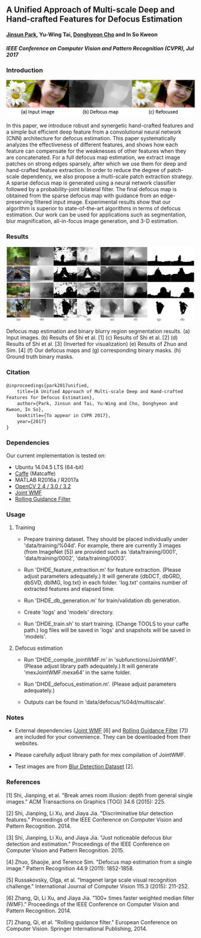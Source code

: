 A Unified Approach of Multi-scale Deep and Hand-crafted Features for Defocus Estimation
----------
#### [Jinsun Park](https://sites.google.com/site/zzangjinsun/), Yu-Wing Tai, [Donghyeon Cho](https://sites.google.com/site/donghyeonchocvip/) and In So Kweon
#### _IEEE Conference on Computer Vision and Pattern Recognition (CVPR), Jul 2017_

### Introduction

![Teaser](./images/teaser.png)

In this paper, we introduce robust and synergetic hand-crafted features and a simple but efficient deep feature from a convolutional neural network (CNN) architecture for defocus estimation. This paper systematically analyzes the effectiveness of different features, and shows how each feature can compensate for the weaknesses of other features when they are concatenated. For a full defocus map estimation, we extract image patches on strong edges sparsely, after which we use them for deep and hand-crafted feature extraction. In order to reduce the degree of patch-scale dependency, we also propose a multi-scale patch extraction strategy. A sparse defocus map is generated using a neural network classifier followed by a probability-joint bilateral filter. The final defocus map is obtained from the sparse defocus map with guidance from an edge-preserving filtered input image. Experimental results show that our algorithm is superior to state-of-the-art algorithms in terms of defocus estimation. Our work can be used for applications such as segmentation, blur magnification, all-in-focus image generation, and 3-D estimation.

### Results

![Results](./images/results.png)

Defocus map estimation and binary blurry region segmentation results. (a) Input images. (b) Results of Shi et al. [1] (c) Results of Shi et al. [2] (d) Results of Shi et al. [3] (Inverted for visualization) (e) Results of Zhuo and Sim. [4] (f) Our defocus maps and (g) corresponding binary masks. (h) Ground truth binary masks.

### Citation

    @inproceedings{park2017unified,
        title={A Unified Approach of Multi-scale Deep and Hand-crafted Features for Defocus Estimation},
        author={Park, Jinsun and Tai, Yu-Wing and Cho, Donghyeon and Kweon, In So},
        booktitle={To appear in CVPR 2017},
        year={2017}
    }
    
### Dependencies
Our current implementation is tested on:
- Ubuntu 14.04.5 LTS (64-bit)
- [Caffe](http://caffe.berkeleyvision.org/) (Matcaffe)
- MATLAB R2016a / R2017a
- [OpenCV 2.4 / 3.0 / 3.2](http://opencv.org/)
- [Joint WMF](http://www.cse.cuhk.edu.hk/leojia/projects/fastwmedian/)
- [Rolling Guidance Filter](http://www.cse.cuhk.edu.hk/leojia/projects/rollguidance/)

### Usage
1. Training
    - Prepare training dataset. They should be placed individually under 'data/training/%04d'. For example, there are currently 3 images (from ImageNet [5]) are provided such as 'data/training/0001', 'data/training/0002', 'data/training/0003'.
 
    - Run 'DHDE_feature_extraction.m' for feature extraction. (Please adjust parameters adequately.) It will generate {dbDCT, dbGRD, dbSVD, dbIMG, log.txt} in each folder. 'log.txt' contains number of extracted features and elapsed time.
 
    - Run 'DHDE_db_generation.m' for train/validation db generation.
 
    - Create 'logs' and 'models' directory.
 
    - Run 'DHDE_train.sh' to start training. (Change TOOLS to your caffe path.) log files will be saved in 'logs' and snapshots will be saved in 'models'.
    
2. Defocus estimation
    - Run 'DHDE_compile_jointWMF.m' in 'subfunctions/JointWMF'. (Please adjust library path adequately.) It will generate 'mexJointWMF.mexa64' in the same folder.
    
    - Run 'DHDE_defocus_estimation.m'. (Please adjust parameters adequately.)
    
    - Outputs can be found in 'data/defocus/%04d/multiscale'.

### Notes
- External dependencies ([Joint WMF](http://www.cse.cuhk.edu.hk/leojia/projects/fastwmedian/) [6] and [Rolling Guidance Filter](http://www.cse.cuhk.edu.hk/leojia/projects/rollguidance/) [7]) are included for your convenience. They can be downloaded from their websites.

- Please carefully adjust library path for mex compilation of JointWMF.

- Test images are from [Blur Detection Dataset](http://www.cse.cuhk.edu.hk/leojia/projects/dblurdetect/dataset.html) [2].

### References

[1] Shi, Jianping, et al. "Break ames room illusion: depth from general single images." ACM Transactions on Graphics (TOG) 34.6 (2015): 225.

[2] Shi, Jianping, Li Xu, and Jiaya Jia. "Discriminative blur detection features." Proceedings of the IEEE Conference on Computer Vision and Pattern Recognition. 2014.

[3] Shi, Jianping, Li Xu, and Jiaya Jia. "Just noticeable defocus blur detection and estimation." Proceedings of the IEEE Conference on Computer Vision and Pattern Recognition. 2015.

[4] Zhuo, Shaojie, and Terence Sim. "Defocus map estimation from a single image." Pattern Recognition 44.9 (2011): 1852-1858.

[5] Russakovsky, Olga, et al. "Imagenet large scale visual recognition challenge." International Journal of Computer Vision 115.3 (2015): 211-252.

[6] Zhang, Qi, Li Xu, and Jiaya Jia. "100+ times faster weighted median filter (WMF)." Proceedings of the IEEE Conference on Computer Vision and Pattern Recognition. 2014.

[7] Zhang, Qi, et al. "Rolling guidance filter." European Conference on Computer Vision. Springer International Publishing, 2014.
